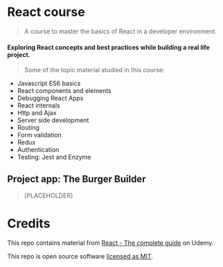 # React course

> A course to master the basics of React in a developer environment.


#### Exploring React concepts and best practices while building a real life project.
> Some of the topic material studied in this course:

 - Javascript ES6 basics
 - React components and elements
 - Debugging React Apps
 - React internals
 - Http and Ajax
 - Server side development
 - Routing
 - Form validation
 - Redux
 - Authentication
 - Testing: Jest and Enzyme



## Project app: The Burger Builder

> [PLACEHOLDER]


# Credits

 This repo contains material from [React - The complete guide](https://www.udemy.com/course/react-the-complete-guide-incl-redux/) on Udemy.

 This repo is open source software [licensed as MIT](https://github.com/Memnoc/React-course/blob/master/LICENSE).